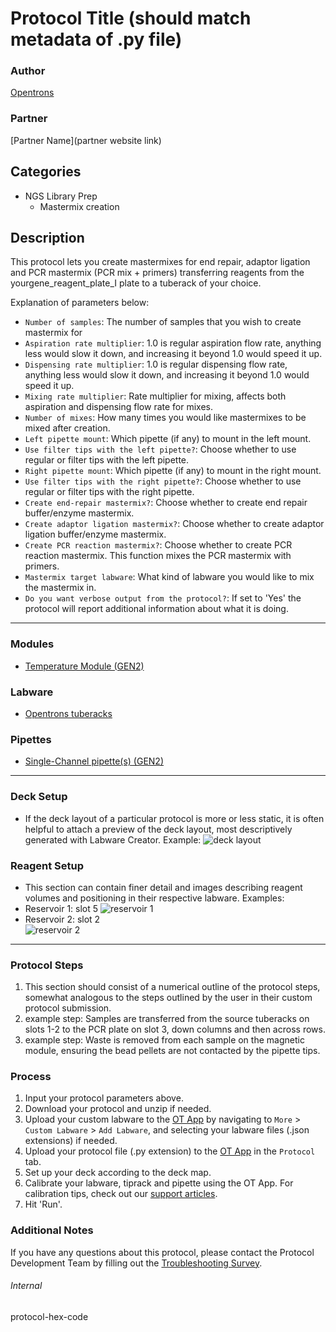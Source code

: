 # Protocol Title (should match metadata of .py file)

### Author
[Opentrons](https://opentrons.com/)

### Partner
[Partner Name](partner website link)

## Categories
* NGS Library Prep
	* Mastermix creation

## Description
This protocol lets you create mastermixes for end repair, adaptor ligation and PCR mastermix (PCR mix + primers) transferring reagents from the yourgene_reagent_plate_I plate to a tuberack of your choice.

Explanation of parameters below:
* `Number of samples`: The number of samples that you wish to create mastermix for
* `Aspiration rate multiplier`: 1.0 is regular aspiration flow rate, anything less would slow it down, and increasing it beyond 1.0 would speed it up.
* `Dispensing rate multiplier`: 1.0 is regular dispensing flow rate, anything less would slow it down, and increasing it beyond 1.0 would speed it up.
* `Mixing rate multiplier`: Rate multiplier for mixing, affects both aspiration and dispensing flow rate for mixes.
* `Number of mixes`: How many times you would like mastermixes to be mixed after creation.
* `Left pipette mount`: Which pipette (if any) to mount in the left mount.
* `Use filter tips with the left pipette?`: Choose whether to use regular or filter tips with the left pipette.
* `Right pipette mount`: Which pipette (if any) to mount in the right mount.
* `Use filter tips with the right pipette?`: Choose whether to use regular or filter tips with the right pipette.
* `Create end-repair mastermix?`: Choose whether to create end repair buffer/enzyme mastermix.
* `Create adaptor ligation mastermix?`: Choose whether to create adaptor ligation buffer/enzyme mastermix.
* `Create PCR reaction mastermix?`: Choose whether to create PCR reaction mastermix. This function mixes the PCR mastermix with primers.
* `Mastermix target labware`: What kind of labware you would like to mix the mastermix in.
* `Do you want verbose output from the protocol?`: If set to 'Yes' the protocol will report additional information about what it is doing.
---

### Modules
* [Temperature Module (GEN2)](https://shop.opentrons.com/collections/hardware-modules/products/tempdeck)

### Labware
* [Opentrons tuberacks](https://shop.opentrons.com/4-in-1-tube-rack-set/)

### Pipettes
* [Single-Channel pipette(s) (GEN2)](https://shop.opentrons.com/single-channel-electronic-pipette-p20/)

---

### Deck Setup
* If the deck layout of a particular protocol is more or less static, it is often helpful to attach a preview of the deck layout, most descriptively generated with Labware Creator. Example:
![deck layout](https://opentrons-protocol-library-website.s3.amazonaws.com/custom-README-images/bc-rnadvance-viral/Screen+Shot+2021-02-23+at+2.47.23+PM.png)

### Reagent Setup
* This section can contain finer detail and images describing reagent volumes and positioning in their respective labware. Examples:
* Reservoir 1: slot 5
![reservoir 1](https://opentrons-protocol-library-website.s3.amazonaws.com/custom-README-images/1ccd23/res1_v2.png)
* Reservoir 2: slot 2  
![reservoir 2](https://opentrons-protocol-library-website.s3.amazonaws.com/custom-README-images/1ccd23/res2.png)

---

### Protocol Steps
1. This section should consist of a numerical outline of the protocol steps, somewhat analogous to the steps outlined by the user in their custom protocol submission.
2. example step: Samples are transferred from the source tuberacks on slots 1-2 to the PCR plate on slot 3, down columns and then across rows.
3. example step: Waste is removed from each sample on the magnetic module, ensuring the bead pellets are not contacted by the pipette tips.

### Process
1. Input your protocol parameters above.
2. Download your protocol and unzip if needed.
3. Upload your custom labware to the [OT App](https://opentrons.com/ot-app) by navigating to `More` > `Custom Labware` > `Add Labware`, and selecting your labware files (.json extensions) if needed.
4. Upload your protocol file (.py extension) to the [OT App](https://opentrons.com/ot-app) in the `Protocol` tab.
5. Set up your deck according to the deck map.
6. Calibrate your labware, tiprack and pipette using the OT App. For calibration tips, check out our [support articles](https://support.opentrons.com/en/collections/1559720-guide-for-getting-started-with-the-ot-2).
7. Hit 'Run'.

### Additional Notes
If you have any questions about this protocol, please contact the Protocol Development Team by filling out the [Troubleshooting Survey](https://protocol-troubleshooting.paperform.co/).

###### Internal
protocol-hex-code
